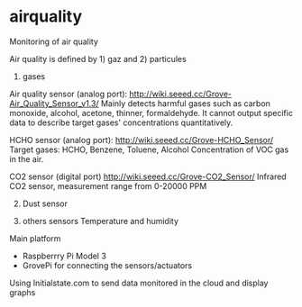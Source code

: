 # airquality

Monitoring of air quality


Air quality is defined by 1) gaz and 2) particules

1) gases

Air quality sensor (analog port): 
http://wiki.seeed.cc/Grove-Air_Quality_Sensor_v1.3/
Mainly detects harmful gases such as carbon monoxide, alcohol, acetone, thinner, formaldehyde. 
It cannot output specific data to describe target gases' concentrations quantitatively.

HCHO sensor (analog port):
http://wiki.seeed.cc/Grove-HCHO_Sensor/
Target gases: HCHO, Benzene, Toluene, Alcohol
Concentration of VOC gas in the air.

CO2 sensor (digital port)
http://wiki.seeed.cc/Grove-CO2_Sensor/
Infrared CO2 sensor, measurement range from 0-20000 PPM


2) Dust sensor

3) others sensors
Temperature and humidity


Main platform
- Raspberrry Pi Model 3
- GrovePi for connecting the sensors/actuators

Using Initialstate.com to send data monitored in the cloud and display graphs

